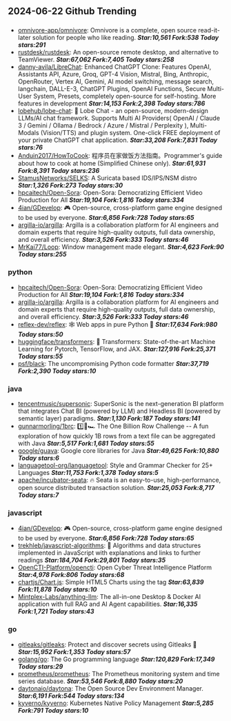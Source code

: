 ## 2024-06-22 Github Trending

### 
* [omnivore-app/omnivore](https://github.com/omnivore-app/omnivore): Omnivore is a complete, open source read-it-later solution for people who like reading. ***Star:10,561 Fork:538 Today stars:291***
* [rustdesk/rustdesk](https://github.com/rustdesk/rustdesk): An open-source remote desktop, and alternative to TeamViewer. ***Star:67,062 Fork:7,405 Today stars:258***
* [danny-avila/LibreChat](https://github.com/danny-avila/LibreChat): Enhanced ChatGPT Clone: Features OpenAI, Assistants API, Azure, Groq, GPT-4 Vision, Mistral, Bing, Anthropic, OpenRouter, Vertex AI, Gemini, AI model switching, message search, langchain, DALL-E-3, ChatGPT Plugins, OpenAI Functions, Secure Multi-User System, Presets, completely open-source for self-hosting. More features in development ***Star:14,153 Fork:2,398 Today stars:786***
* [lobehub/lobe-chat](https://github.com/lobehub/lobe-chat): 🤯 Lobe Chat - an open-source, modern-design LLMs/AI chat framework. Supports Multi AI Providers( OpenAI / Claude 3 / Gemini / Ollama / Bedrock / Azure / Mistral / Perplexity ), Multi-Modals (Vision/TTS) and plugin system. One-click FREE deployment of your private ChatGPT chat application. ***Star:33,208 Fork:7,831 Today stars:76***
* [Anduin2017/HowToCook](https://github.com/Anduin2017/HowToCook): 程序员在家做饭方法指南。Programmer's guide about how to cook at home (Simplified Chinese only). ***Star:61,931 Fork:8,391 Today stars:236***
* [StamusNetworks/SELKS](https://github.com/StamusNetworks/SELKS): A Suricata based IDS/IPS/NSM distro ***Star:1,326 Fork:273 Today stars:30***
* [hpcaitech/Open-Sora](https://github.com/hpcaitech/Open-Sora): Open-Sora: Democratizing Efficient Video Production for All ***Star:19,104 Fork:1,816 Today stars:334***
* [4ian/GDevelop](https://github.com/4ian/GDevelop): 🎮 Open-source, cross-platform game engine designed to be used by everyone. ***Star:6,856 Fork:728 Today stars:65***
* [argilla-io/argilla](https://github.com/argilla-io/argilla): Argilla is a collaboration platform for AI engineers and domain experts that require high-quality outputs, full data ownership, and overall efficiency. ***Star:3,526 Fork:333 Today stars:46***
* [MrKai77/Loop](https://github.com/MrKai77/Loop): Window management made elegant. ***Star:4,623 Fork:90 Today stars:255***

### python
* [hpcaitech/Open-Sora](https://github.com/hpcaitech/Open-Sora): Open-Sora: Democratizing Efficient Video Production for All ***Star:19,104 Fork:1,816 Today stars:334***
* [argilla-io/argilla](https://github.com/argilla-io/argilla): Argilla is a collaboration platform for AI engineers and domain experts that require high-quality outputs, full data ownership, and overall efficiency. ***Star:3,526 Fork:333 Today stars:46***
* [reflex-dev/reflex](https://github.com/reflex-dev/reflex): 🕸️ Web apps in pure Python 🐍 ***Star:17,634 Fork:980 Today stars:50***
* [huggingface/transformers](https://github.com/huggingface/transformers): 🤗 Transformers: State-of-the-art Machine Learning for Pytorch, TensorFlow, and JAX. ***Star:127,916 Fork:25,371 Today stars:55***
* [psf/black](https://github.com/psf/black): The uncompromising Python code formatter ***Star:37,719 Fork:2,390 Today stars:10***

### java
* [tencentmusic/supersonic](https://github.com/tencentmusic/supersonic): SuperSonic is the next-generation BI platform that integrates Chat BI (powered by LLM) and Headless BI (powered by semantic layer) paradigms. ***Star:1,130 Fork:187 Today stars:141***
* [gunnarmorling/1brc](https://github.com/gunnarmorling/1brc): 1️⃣🐝🏎️ The One Billion Row Challenge -- A fun exploration of how quickly 1B rows from a text file can be aggregated with Java ***Star:5,517 Fork:1,681 Today stars:55***
* [google/guava](https://github.com/google/guava): Google core libraries for Java ***Star:49,625 Fork:10,880 Today stars:6***
* [languagetool-org/languagetool](https://github.com/languagetool-org/languagetool): Style and Grammar Checker for 25+ Languages ***Star:11,753 Fork:1,378 Today stars:5***
* [apache/incubator-seata](https://github.com/apache/incubator-seata): 🔥 Seata is an easy-to-use, high-performance, open source distributed transaction solution. ***Star:25,053 Fork:8,717 Today stars:7***

### javascript
* [4ian/GDevelop](https://github.com/4ian/GDevelop): 🎮 Open-source, cross-platform game engine designed to be used by everyone. ***Star:6,856 Fork:728 Today stars:65***
* [trekhleb/javascript-algorithms](https://github.com/trekhleb/javascript-algorithms): 📝 Algorithms and data structures implemented in JavaScript with explanations and links to further readings ***Star:184,704 Fork:29,801 Today stars:35***
* [OpenCTI-Platform/opencti](https://github.com/OpenCTI-Platform/opencti): Open Cyber Threat Intelligence Platform ***Star:4,978 Fork:806 Today stars:68***
* [chartjs/Chart.js](https://github.com/chartjs/Chart.js): Simple HTML5 Charts using the <canvas> tag ***Star:63,839 Fork:11,878 Today stars:10***
* [Mintplex-Labs/anything-llm](https://github.com/Mintplex-Labs/anything-llm): The all-in-one Desktop & Docker AI application with full RAG and AI Agent capabilities. ***Star:16,335 Fork:1,721 Today stars:43***

### go
* [gitleaks/gitleaks](https://github.com/gitleaks/gitleaks): Protect and discover secrets using Gitleaks 🔑 ***Star:15,952 Fork:1,353 Today stars:57***
* [golang/go](https://github.com/golang/go): The Go programming language ***Star:120,829 Fork:17,349 Today stars:29***
* [prometheus/prometheus](https://github.com/prometheus/prometheus): The Prometheus monitoring system and time series database. ***Star:53,546 Fork:8,880 Today stars:20***
* [daytonaio/daytona](https://github.com/daytonaio/daytona): The Open Source Dev Environment Manager. ***Star:6,191 Fork:544 Today stars:134***
* [kyverno/kyverno](https://github.com/kyverno/kyverno): Kubernetes Native Policy Management ***Star:5,285 Fork:791 Today stars:10***
